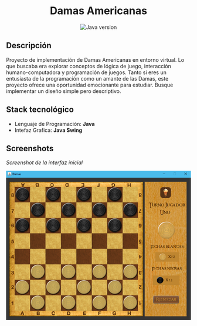 <h1 align="center">Damas Americanas</h1>
<p align="center">
    <img src="https://img.shields.io/badge/java-18.0-c55e00" alt="Java version">
</p>

## Descripción

Proyecto de implementación de Damas Americanas en entorno virtual. Lo que buscaba era explorar conceptos de lógica de juego, interacción humano-computadora y programación de juegos. Tanto si eres un entusiasta de la programación como un amante de las Damas, este proyecto ofrece una oportunidad emocionante para estudiar. Busque implementar un diseño simple pero descriptivo.

## Stack tecnológico

- Lenguaje de Programación: **Java**
- Intefaz Grafica: **Java Swing**

## Screenshots

_Screenshot de la interfaz inicial_

![Imagen del juego](FotoJuego.png)
